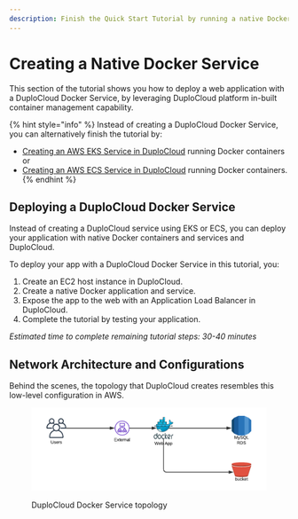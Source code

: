 ```yaml
---
description: Finish the Quick Start Tutorial by running a native Docker Service
---
```


# Creating a Native Docker Service

This section of the tutorial shows you how to deploy a web application with a DuploCloud Docker Service, by leveraging DuploCloud platform in-built container management capability. &#x20;

{% hint style="info" %}
Instead of creating a DuploCloud Docker Service, you can alternatively finish the tutorial by:

* [Creating an AWS EKS Service in DuploCloud](../quick-start-eks-services/) running Docker containers or
* [Creating an AWS ECS Service in DuploCloud](../quick-start-ecs-services/) running Docker containers.
{% endhint %}

## Deploying a DuploCloud Docker Service

Instead of creating a DuploCloud service using EKS or ECS, you can deploy your application with native Docker containers and services and DuploCloud.&#x20;

To deploy your app with a DuploCloud Docker Service in this tutorial, you:&#x20;

1. Create an EC2 host instance in DuploCloud.
2. Create a native Docker application and service.
3. Expose the app to the web with an Application Load Balancer in DuploCloud.
4. Complete the tutorial by testing your application.

_Estimated time to complete remaining tutorial steps: 30-40 minutes_

## Network Architecture and Configurations

Behind the scenes, the topology that DuploCloud creates resembles this low-level configuration in AWS.

<figure><img src="../../../.gitbook/assets/image (3) (2) (2).png" alt=""><figcaption><p>DuploCloud Docker Service topology</p></figcaption></figure>
